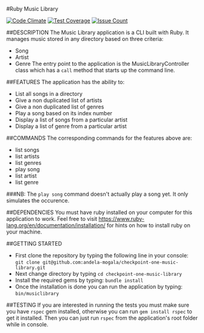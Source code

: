 #Ruby Music Library

[![Code Climate](https://codeclimate.com/github/andela-mogala/checkpoint-one-music-library/badges/gpa.svg)](https://codeclimate.com/github/andela-mogala/checkpoint-one-music-library) [![Test Coverage](https://codeclimate.com/github/andela-mogala/checkpoint-one-music-library/badges/coverage.svg)](https://codeclimate.com/github/andela-mogala/checkpoint-one-music-library/coverage) [![Issue Count](https://codeclimate.com/github/andela-mogala/checkpoint-one-music-library/badges/issue_count.svg)](https://codeclimate.com/github/andela-mogala/checkpoint-one-music-library)

##DESCRIPTION
The Music Library application is a CLI built with Ruby. It manages music stored in any directory based on three criteria:
  * Song
  * Artist
  * Genre
The entry point to the application is the MusicLibraryController class which has a `call` method that starts up the command line.

##FEATURES
The application has the ability to:
  * List all songs in a directory
  * Give a non duplicated list of artists
  * Give a non duplicated list of genres
  * Play a song based on its index number
  * Display a list of songs from a particular artist
  * Display a list of genre from a particular artist

##COMMANDS
The corresponding commands for the features above are:
* list songs
* list artists
* list genres
* play song
* list artist
* list genre

###NB:
The `play song` command doesn't actually play a song yet. It only simulates the occurence.

##DEPENDENCIES
You must have ruby installed on your computer for this application to work. Feel free to visit https://www.ruby-lang.org/en/documentation/installation/ for hints on how to install ruby on your machine.

##GETTING STARTED
* First clone the repository by typing the following line in your console:
  ```git clone git@github.com:andela-mogala/checkpoint-one-music-library.git```
* Next change directory by typing
  ```cd checkpoint-one-music-library```
* Install the required gems by typing:
  ```bundle install```
* Once the installation is done you can run the application by typing: ```bin/musiclibrary```

##TESTING
If you are interested in running the tests you must make sure you have `rspec` gem installed, otherwise you can run ```gem install rspec``` to get it installed. Then you can just run ```rspec``` from the application's root folder while in console.
